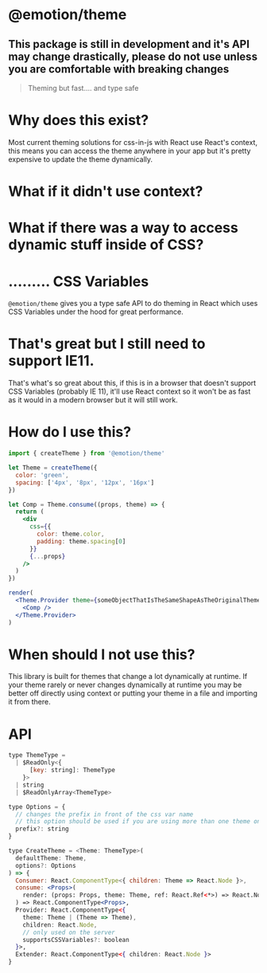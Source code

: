 # @emotion/theme

## This package is still in development and it's API may change drastically, please do not use unless you are comfortable with breaking changes

> Theming but fast.... and type safe

# Why does this exist?

Most current theming solutions for css-in-js with React use React's context, this means you can access the theme anywhere in your app but it's pretty expensive to update the theme dynamically.

# What if it didn't use context?

# What if there was a way to access dynamic stuff inside of CSS?

# ......... CSS Variables

`@emotion/theme` gives you a type safe API to do theming in React which uses CSS Variables under the hood for great performance.

# That's great but I still need to support IE11.

That's what's so great about this, if this is in a browser that doesn't support CSS Variables (probably IE 11), it'll use React context so it won't be as fast as it would in a modern browser but it will still work.

# How do I use this?

```jsx
import { createTheme } from '@emotion/theme'

let Theme = createTheme({
  color: 'green',
  spacing: ['4px', '8px', '12px', '16px']
})

let Comp = Theme.consume((props, theme) => {
  return (
    <div
      css={{
        color: theme.color,
        padding: theme.spacing[0]
      }}
      {...props}
    />
  )
})

render(
  <Theme.Provider theme={someObjectThatIsTheSameShapeAsTheOriginalTheme}>
    <Comp />
  </Theme.Provider>
)
```

# When should I not use this?

This library is built for themes that change a lot dynamically at runtime. If your theme rarely or never changes dynamically at runtime you may be better off directly using context or putting your theme in a file and importing it from there.

# API

```jsx
type ThemeType =
  | $ReadOnly<{
      [key: string]: ThemeType
    }>
  | string
  | $ReadOnlyArray<ThemeType>

type Options = {
  // changes the prefix in front of the css var name
  // this option should be used if you are using more than one theme on a page.
  prefix?: string
}

type CreateTheme = <Theme: ThemeType>(
  defaultTheme: Theme,
  options?: Options
) => {
  Consumer: React.ComponentType<{ children: Theme => React.Node }>,
  consume: <Props>(
    render: (props: Props, theme: Theme, ref: React.Ref<*>) => React.Node
  ) => React.ComponentType<Props>,
  Provider: React.ComponentType<{
    theme: Theme | (Theme => Theme),
    children: React.Node,
    // only used on the server
    supportsCSSVariables?: boolean
  }>,
  Extender: React.ComponentType<{ children: React.Node }>
}
```
